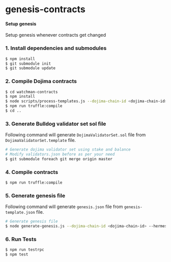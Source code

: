 # genesis-contracts

#### Setup genesis

Setup genesis whenever contracts get changed
### 1. Install dependencies and submodules
```bash
$ npm install
$ git submodule init
$ git submodule update
```

### 2. Compile Dojima contracts
```bash
$ cd watchman-contracts
$ npm install
$ node scripts/process-templates.js --dojima-chain-id <dojima-chain-id>
$ npm run truffle:compile
$ cd ..
```

### 3. Generate Bulldog validator set sol file

Following command will generate `DojimaValidatorSet.sol` file from `DojimaValidatorSet.template` file.

```bash
# Generate dojima validator set using stake and balance
# Modify validators.json before as per your need
$ git submodule foreach git merge origin master
```

### 4. Compile contracts
```bash
$ npm run truffle:compile
```

### 5. Generate genesis file

Following command will generate `genesis.json` file from `genesis-template.json` file.

```bash
# Generate genesis file
$ node generate-genesis.js --dojima-chain-id <dojima-chain-id> --hermes-chain-id <hermes-chain-id>
```

### 6. Run Tests
```bash
$ npm run testrpc
$ npm test
```
